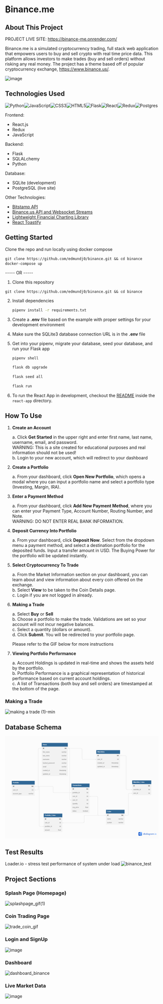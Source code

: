 # ₿inance.me

## About This Project

PROJECT LIVE SITE: https://binance-me.onrender.com/

Binance.me is a simulated cryptocurrency trading, full stack web application that empowers users to buy and sell crypto with real time price data. This platform allows investors to make trades (buy and sell orders) without risking any real money. The project has a theme based off of popular cryptocurrency exchange, https://www.binance.us/. 

![image](https://user-images.githubusercontent.com/102005831/222015038-9b47944a-5e98-4cbc-8c53-e3bc7e56d649.png)


## Technologies Used

![Python](https://img.shields.io/badge/python-3670A0?style=for-the-badge&logo=python&logoColor=ffdd54)![JavaScript](https://img.shields.io/badge/javascript-%23323330.svg?style=for-the-badge&logo=javascript&logoColor=%23F7DF1E)![CSS3](https://img.shields.io/badge/css3-%231572B6.svg?style=for-the-badge&logo=css3&logoColor=white)![HTML5](https://img.shields.io/badge/html5-%23E34F26.svg?style=for-the-badge&logo=html5&logoColor=white)![Flask](https://img.shields.io/badge/Flask-%23404d59.svg?style=for-the-badge&logo=flask&logoColor=%2361DAFB)![React](https://img.shields.io/badge/react-%2320232a.svg?style=for-the-badge&logo=react&logoColor=%2361DAFB)![Redux](https://img.shields.io/badge/redux-%23593d88.svg?style=for-the-badge&logo=redux&logoColor=white)![Postgres](https://img.shields.io/badge/postgres-%23316192.svg?style=for-the-badge&logo=postgresql&logoColor=white)

Frontend:
- React.js
- Redux
- JavaScript

Backend:
- Flask 
- SQLALchemy
- Python

Database: 
- SQLite (development)
- PostgreSQL (live site)

Other Technologies: 
- [Bitstamp API](https://www.bitstamp.net/api/)
- [Binance.us API and Websocket Streams](https://docs.binance.us/#introduction)
- [Lightweight Financial Charting Library](https://www.tradingview.com/lightweight-charts/)
- [React Toastify](https://www.npmjs.com/package/react-toastify)



## Getting Started

Clone the repo and run locally using docker compose

```
git clone https://github.com/edmundj0/binance.git && cd binance
docker-compose up
```

----- OR -----

1. Clone this repository

```
git clone https://github.com/edmundj0/binance.git && cd binance
```

2. Install dependencies

      ```bash
      pipenv install -r requirements.txt
      ```

3. Create a **.env** file based on the example with proper settings for your
   development environment

4. Make sure the SQLite3 database connection URL is in the **.env** file

5. Get into your pipenv, migrate your database, seed your database, and run your Flask app

   ```bash
   pipenv shell
   ```

   ```bash
   flask db upgrade
   ```

   ```bash
   flask seed all
   ```

   ```bash
   flask run
   ```

6. To run the React App in development, checkout the [README](./react-app/README.md) inside the `react-app` directory.


## How To Use

1. **Create an Account**  

      a. Click **Get Started** in the upper right and enter first name, last name, username, email, and password.  
      WARNING: This is a site created for educational purposes and real information should not be used!  
      b. Login to your new account, which will redirect to your dashboard  
      
2. **Create a Portfolio**  

      a. From your dashboard, click **Open New Portfolio**, which opens a modal where you can input a portfolio name and select a portfolio type (Investing, Margin, IRA).  
      
3. **Enter a Payment Method**  

      a. From your dashboard, click **Add New Payment Method**, where you can enter your Payment Type, Account Number, Routing Number, and Note.   
      WARNING: DO NOT ENTER REAL BANK INFORMATION.  
      
4. **Deposit Currency Into Portfolio**  

      a. From your dashboard, click **Deposit Now**. Select from the dropdown menu a payment method, and select a destination portfolio for the deposited funds. Input a transfer amount in USD. The Buying Power for the portfolio will be updated instantly.  
      
5. **Select Cryptocurrency To Trade**  

      a. From the Market Information section on your dashboard, you can learn about and view information about every coin offered on the exchange.  
      b. Select **View** to be taken to the Coin Details page.  
      c. Login if you are not logged in already.  
      
6. **Making a Trade**  

      a. Select **Buy** or **Sell**  
      b. Choose a portfolio to make the trade. Validations are set so your account will not incur negative balances.  
      c. Select a quantity (dollars or amount).  
      d. Click **Submit**. You will be redirected to your portfolio page.  
      
      Please refer to the GIF below for more instructions  
      
7. **Viewing Portfolio Performance**  

      a. Account Holdings is updated in real-time and shows the assets held by the portfolio.  
      b. Portfolio Performance is a graphical representation of historical performance based on current account holdings.  
      c. A list of Transactions (both buy and sell orders) are timestamped at the bottom of the page.  

### Making a Trade


![making a trade (1)-min](https://user-images.githubusercontent.com/102005831/222011956-ee04de3e-97a9-4628-93e1-921d559fb86b.gif)




## Database Schema

![Database Schema](https://raw.githubusercontent.com/edmundj0/binance/dev/react-app/src/assets/database-schema.png)

## Test Results

Loader.io - stress test performance of system under load
![binance_test](https://user-images.githubusercontent.com/102005831/215225831-bc7f1eac-e1bf-41d3-8de1-1b2302a6b1a4.jpg)


## Project Sections

### Splash Page (Homepage)
![splashpage_gif(1)](https://user-images.githubusercontent.com/102005831/215222256-2af137ff-11d1-42e1-9a58-80432e184de3.gif)

### Coin Trading Page
![trade_coin_gif](https://user-images.githubusercontent.com/102005831/215224185-2c3d94d4-afd6-44ec-b786-451bd35fac38.gif)

### Login and SignUp
![image](https://user-images.githubusercontent.com/102005831/211088572-35a0bc69-5ce1-40d4-bbd8-f9ef68c8ed2f.png)

### Dashboard
![dashboard_binance](https://user-images.githubusercontent.com/102005831/215224290-651c6302-b512-4ec0-ba2b-b7ddd1390629.jpg)

### Live Market Data
![image](https://user-images.githubusercontent.com/102005831/211088696-b06764c5-74df-4613-979b-56db0f74c947.png)



